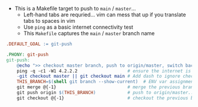 
- This is a Makefile target to push to `main` / `master`...
  - Left-hand tabs are requried... vim can mess that up if you translate tabs to spaces in vim
  - Use `ping` as a basic internet connectivity test
  - This `Makefile` captures the `main` / `master` branch name

```Makefile
.DEFAULT_GOAL := git-push

.PHONY: git-push
git-push:
	@echo ">> checkout master branch, push to origin/master, switch back to develop"
	ping -q -c1 -W1 4.2.2.2                   # ensure the internet is connected
	-git checkout master || git checkout main # Add dash to ignore checkout fails
	THIS_BRANCH=$(shell git branch --show-current)  # ENV var assignment, no space
	git merge @{-1}                           # merge the previous branch (@{-1})
	git push origin $(THIS_BRANCH)            # push to origin/master...
	git checkout @{-1}                        # checkout the previous branch...
```
